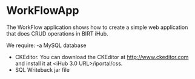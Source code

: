 WorkFlowApp
===========

The WorkFlow application shows how to create a simple web application that does CRUD operations in BIRT iHub.

We require:
   -a MySQL database
   - CKEditor.  You can download the CKEditor at http://www.ckeditor.com and install it at <iHub 3.0 URL>/iportal/css.
   - SQL Writeback jar file